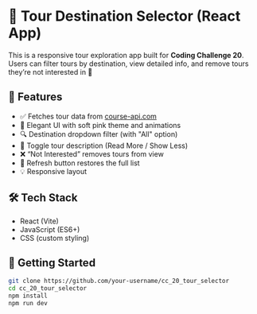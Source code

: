# 🌸 Tour Destination Selector (React App)

This is a responsive tour exploration app built for **Coding Challenge 20**. Users can filter tours by destination, view detailed info, and remove tours they’re not interested in 💖

## 🎯 Features

- ✅ Fetches tour data from [course-api.com](https://course-api.com/react-tours-project)
- 🎀 Elegant UI with soft pink theme and animations
- 🔍 Destination dropdown filter (with "All" option)
- 📄 Toggle tour description (Read More / Show Less)
- ❌ “Not Interested” removes tours from view
- 🔁 Refresh button restores the full list
- 💡 Responsive layout

## 🛠 Tech Stack

- React (Vite)
- JavaScript (ES6+)
- CSS (custom styling)

## 🚀 Getting Started

```bash
git clone https://github.com/your-username/cc_20_tour_selector
cd cc_20_tour_selector
npm install
npm run dev
